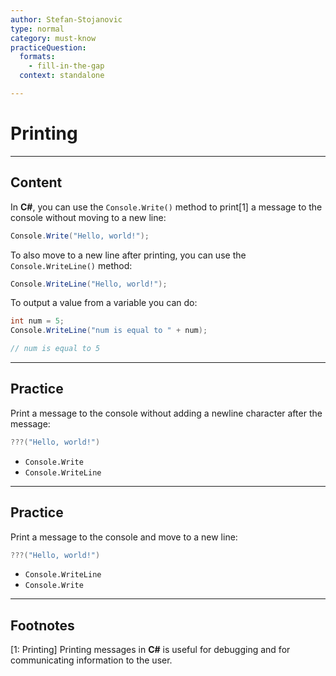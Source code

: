 ```yaml
---
author: Stefan-Stojanovic
type: normal
category: must-know
practiceQuestion:
  formats:
    - fill-in-the-gap
  context: standalone

---
```


# Printing

---

## Content

In **C#**, you can use the `Console.Write()` method to print[1] a message to the console without moving to a new line:
```csharp
Console.Write("Hello, world!");
```

To also move to a new line after printing, you can use the `Console.WriteLine()` method:

```csharp
Console.WriteLine("Hello, world!");
```

To output a value from a variable you can do:
```csharp
int num = 5;
Console.WriteLine("num is equal to " + num);

// num is equal to 5
```

---
## Practice

Print a message to the console without adding a newline character after the message:
```csharp
???("Hello, world!")
```

- `Console.Write`
- `Console.WriteLine`

---
## Practice

Print a message to the console and move to a new line:
```csharp
???("Hello, world!")
```

- `Console.WriteLine`
- `Console.Write`

---
## Footnotes

[1: Printing]
Printing messages in **C#** is useful for debugging and for communicating information to the user.
